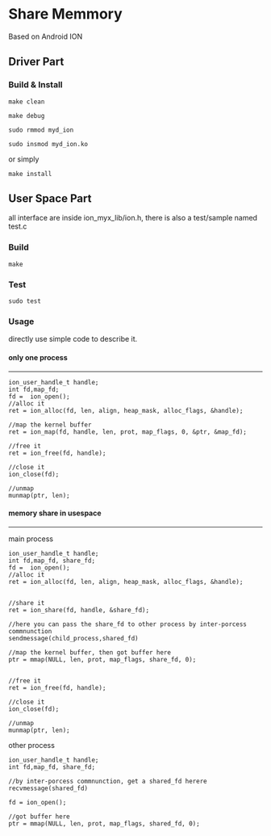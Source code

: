 
# Share Memmory

Based on Android ION

## Driver Part


### Build & Install

```
make clean

make debug

sudo rmmod myd_ion

sudo insmod myd_ion.ko

```

or simply

```
make install
```

## User Space Part

all interface are inside ion_myx_lib/ion.h, there is also a test/sample named test.c


### Build

```
make
```

### Test

```
sudo test
```


### Usage

directly use simple code to describe it.


#### only one process
___

```
ion_user_handle_t handle;
int fd,map_fd;
fd =  ion_open();
//alloc it
ret = ion_alloc(fd, len, align, heap_mask, alloc_flags, &handle);

//map the kernel buffer
ret = ion_map(fd, handle, len, prot, map_flags, 0, &ptr, &map_fd);

//free it
ret = ion_free(fd, handle);

//close it
ion_close(fd);

//unmap
munmap(ptr, len);

```

####  memory share in usespace
___

main process
```
ion_user_handle_t handle;
int fd,map_fd, share_fd;
fd =  ion_open();
//alloc it
ret = ion_alloc(fd, len, align, heap_mask, alloc_flags, &handle);


//share it
ret = ion_share(fd, handle, &share_fd);

//here you can pass the share_fd to other process by inter-porcess commnunction
sendmessage(child_process,shared_fd)

//map the kernel buffer, then got buffer here
ptr = mmap(NULL, len, prot, map_flags, share_fd, 0);


//free it
ret = ion_free(fd, handle);

//close it
ion_close(fd);

//unmap
munmap(ptr, len);

```

other process

```
ion_user_handle_t handle;
int fd,map_fd, share_fd;

//by inter-porcess commnunction, get a shared_fd herere
recvmessage(shared_fd)

fd = ion_open();

//got buffer here
ptr = mmap(NULL, len, prot, map_flags, shared_fd, 0);



```


